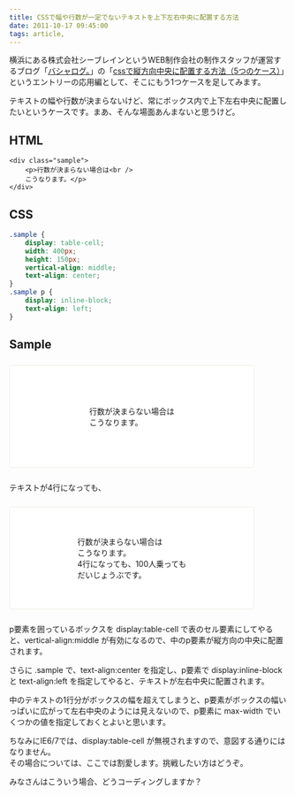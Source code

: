 ```yaml
---
title: CSSで幅や行数が一定でないテキストを上下左右中央に配置する方法
date: 2011-10-17 09:45:00
tags: article,
---
```

横浜にある株式会社シーブレインというWEB制作会社の制作スタッフが運営するブログ「<a href="http://c-brains.jp/blog/wsg/">バシャログ。</a>」の「<a href="http://c-brains.jp/blog/wsg/11/10/13-200523.php">cssで縦方向中央に配置する方法（5つのケース）</a>」というエントリーの応用編として、そこにもう1つケースを足してみます。

<!--more-->

テキストの幅や行数が決まらないけど、常にボックス内で上下左右中央に配置したいというケースです。まあ、そんな場面あんまないと思うけど。

<style>
.sample_box {
width: 400px;
margin: 1.8em 0;
padding: 1.2em 1.5em;
border: 1px solid #ECECE5;
background: white;
-webki-border-radius: 5px;
-moz-border-radius: 5px;
border-radius: 5px;
}
.sample_box p {
margin: 0;
}
.sample {
display: table-cell;
width: 400px;
height: 150px;
vertical-align: middle;
text-align: center;
}
.sample p {
display: inline-block;
text-align: left;
}
</style>

<h2>HTML</h2>
<pre><code>&lt;div class=&quot;sample&quot;&gt;
    &lt;p&gt;行数が決まらない場合は&lt;br /&gt;
    こうなります。&lt;/p&gt;
&lt;/div&gt;</code></pre>

<h2>CSS</h2>

```css
.sample {
    display: table-cell;
    width: 400px;
    height: 150px;
    vertical-align: middle;
    text-align: center;
}
.sample p {
    display: inline-block;
    text-align: left;
}
```

<h2>Sample</h2>
<div class="sample_box">
<div class="sample">
<p>行数が決まらない場合は<br />
こうなります。</p>
</div>
</div>

テキストが4行になっても、
<div class="sample_box">
<div class="sample">
<p>行数が決まらない場合は<br />
こうなります。<br />
4行になっても、100人乗っても<br />
だいじょうぶです。</p>
</div>
</div>

p要素を囲っているボックスを display:table-cell で表のセル要素にしてやると、vertical-align:middle が有効になるので、中のp要素が縦方向の中央に配置されます。

さらに .sample で、text-align:center を指定し、p要素で display:inline-block と text-align:left を指定してやると、テキストが左右中央に配置されます。

中のテキストの1行分がボックスの幅を超えてしまうと、p要素がボックスの幅いっぱいに広がって左右中央のようには見えないので、p要素に max-width でいくつかの値を指定しておくとよいと思います。

ちなみにIE6/7では、display:table-cell が無視されますので、意図する通りにはなりません。<br />
その場合については、ここでは割愛します。挑戦したい方はどうぞ。

みなさんはこういう場合、どうコーディングしますか？